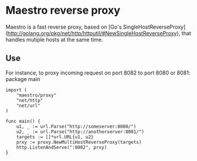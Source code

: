 Maestro reverse proxy
================================
Maestro is a fast reverse proxy, based on [Go's SingleHostReverseProxy] (http://golang.org/pkg/net/http/httputil/#NewSingleHostReverseProxy), that handles mutiple hosts at the same time.

## Use

For instance, to proxy incoming request on port 8082 to port 8080 or 8081:
	package main

	import (
		"maestro/proxy"
		"net/http"
		"net/url"
	)

	func main() {
		u1, _ := url.Parse("http://someserver:8080/")
		u2, _ := url.Parse("http://anotherserver:8081/")
		targets := []*url.URL{u1, u2}
		prxy := proxy.NewMultiHostReverseProxy(targets)
		http.ListenAndServe(":8082", prxy)
	}
